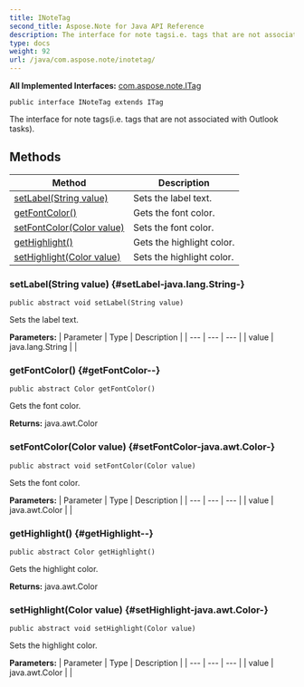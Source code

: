```yaml
---
title: INoteTag
second_title: Aspose.Note for Java API Reference
description: The interface for note tagsi.e. tags that are not associated with Outlook tasks.
type: docs
weight: 92
url: /java/com.aspose.note/inotetag/
---
```


**All Implemented Interfaces:**
[com.aspose.note.ITag](../../com.aspose.note/itag)
```
public interface INoteTag extends ITag
```

The interface for note tags(i.e. tags that are not associated with Outlook tasks).
## Methods

| Method | Description |
| --- | --- |
| [setLabel(String value)](#setLabel-java.lang.String-) | Sets the label text. |
| [getFontColor()](#getFontColor--) | Gets the font color. |
| [setFontColor(Color value)](#setFontColor-java.awt.Color-) | Sets the font color. |
| [getHighlight()](#getHighlight--) | Gets the highlight color. |
| [setHighlight(Color value)](#setHighlight-java.awt.Color-) | Sets the highlight color. |
### setLabel(String value) {#setLabel-java.lang.String-}
```
public abstract void setLabel(String value)
```


Sets the label text.

**Parameters:**
| Parameter | Type | Description |
| --- | --- | --- |
| value | java.lang.String |  |

### getFontColor() {#getFontColor--}
```
public abstract Color getFontColor()
```


Gets the font color.

**Returns:**
java.awt.Color
### setFontColor(Color value) {#setFontColor-java.awt.Color-}
```
public abstract void setFontColor(Color value)
```


Sets the font color.

**Parameters:**
| Parameter | Type | Description |
| --- | --- | --- |
| value | java.awt.Color |  |

### getHighlight() {#getHighlight--}
```
public abstract Color getHighlight()
```


Gets the highlight color.

**Returns:**
java.awt.Color
### setHighlight(Color value) {#setHighlight-java.awt.Color-}
```
public abstract void setHighlight(Color value)
```


Sets the highlight color.

**Parameters:**
| Parameter | Type | Description |
| --- | --- | --- |
| value | java.awt.Color |  |

